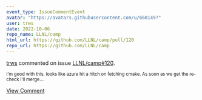 ```yaml
---
event_type: IssueCommentEvent
avatar: "https://avatars.githubusercontent.com/u/660149?"
user: trws
date: 2022-10-06
repo_name: LLNL/camp
html_url: https://github.com/LLNL/camp/pull/120
repo_url: https://github.com/LLNL/camp
---
```


<a href='https://github.com/trws' target='_blank'>trws</a> commented on issue <a href='https://github.com/LLNL/camp/pull/120' target='_blank'>LLNL/camp#120</a>.

<small>I'm good with this, looks like azure hit a hitch on fetching cmake.  As soon as we get the re-check I'll merge....</small>

<a href='https://github.com/LLNL/camp/pull/120' target='_blank'>View Comment</a>